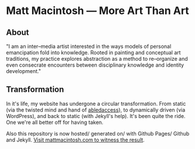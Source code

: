 # Matt Macintosh &mdash; More Art Than Art

## About

"I am an inter–media artist interested in the ways models of personal emancipation fold into knowledge. Rooted in painting and conceptual art traditions, my practice explores abstraction as a method to re–organize and even consecrate encounters between disciplinary knowledge and identity development."

## Transformation

In it's life, my website has undergone a circular transformation. From static (via the twisted mind and hand of <a href="http://abledaccess.com/">abledaccess</a>), to dynamically driven (via WordPress), and back to static (with Jekyll's help). It's been quite the ride. One we're all better off for having taken.

Also this repository is now hosted/ generated on/ with Github Pages/ Github and Jekyll. <a href="http://mattmacintosh.com">Visit mattmacintosh.com to witness the result</a>.